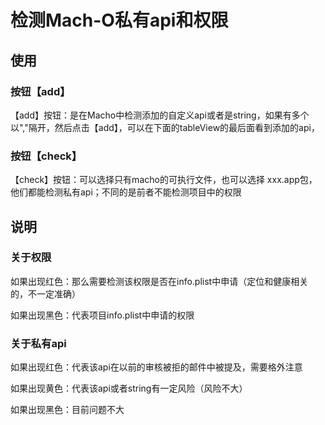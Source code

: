 
# 检测Mach-O私有api和权限

## 使用

### 按钮【add】

【add】按钮：是在Macho中检测添加的自定义api或者是string，如果有多个以","隔开，然后点击【add】，可以在下面的tableView的最后面看到添加的api，

### 按钮【check】

【check】按钮：可以选择只有macho的可执行文件，也可以选择 xxx.app包，他们都能检测私有api；不同的是前者不能检测项目中的权限


## 说明

### 关于权限
如果出现红色：那么需要检测该权限是否在info.plist中申请（定位和健康相关的，不一定准确）

如果出现黑色：代表项目info.plist中申请的权限


### 关于私有api

如果出现红色：代表该api在以前的审核被拒的邮件中被提及，需要格外注意

如果出现黄色：代表该api或者string有一定风险（风险不大）

如果出现黑色：目前问题不大
